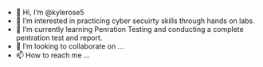 - 👋 Hi, I’m @kylerose5
- 👀 I’m interested in practicing cyber secuirty skills through hands on labs.
- 🌱 I’m currently learning Penration Testing and conducting a complete pentration test and report. 
- 💞️ I’m looking to collaborate on ...
- 📫 How to reach me ...

<!---
kylerose5/kylerose5 is a ✨ special ✨ repository because its `README.md` (this file) appears on your GitHub profile.
You can click the Preview link to take a look at your changes.
--->
